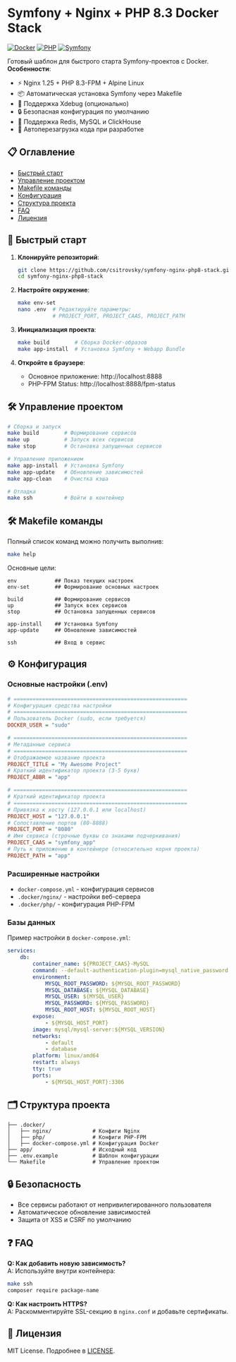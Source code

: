 # Symfony + Nginx + PHP 8.3 Docker Stack

[![Docker](https://img.shields.io/badge/Docker-3.0%2B-blue)](https://www.docker.com/)
[![PHP](https://img.shields.io/badge/PHP-8.3-purple)](https://www.php.net/)
[![Symfony](https://img.shields.io/badge/Symfony-6.4%2B-green)](https://symfony.com/)

Готовый шаблон для быстрого старта Symfony-проектов с Docker.  
**Особенности**:

- ⚡ Nginx 1.25 + PHP 8.3-FPM + Alpine Linux
- 📦 Автоматическая установка Symfony через Makefile
- 🔧 Поддержка Xdebug (опционально)
- 🔒 Безопасная конфигурация по умолчанию
- 🐳 Поддержка Redis, MySQL и ClickHouse
- 🔄 Автоперезагрузка кода при разработке

## 📋 Оглавление

- [Быстрый старт](#-быстрый-старт)
- [Управление проектом](#-управление-проектом)
- [Makefile команды](#-makefile-команды)
- [Конфигурация](#-конфигурация)
- [Структура проекта](#-структура-проекта)
- [FAQ](#-faq)
- [Лицензия](#-лицензия)

## 🚀 Быстрый старт

1. **Клонируйте репозиторий**:
    ```bash
    git clone https://github.com/csitrovsky/symfony-nginx-php8-stack.git
    cd symfony-nginx-php8-stack
    ```

2. **Настройте окружение**:
    ```bash
    make env-set
    nano .env  # Редактируйте параметры:
               # PROJECT_PORT, PROJECT_CAAS, PROJECT_PATH
    ```

3. **Инициализация проекта**:
    ```bash
    make build        # Сборка Docker-образов
    make app-install  # Установка Symfony + Webapp Bundle
    ```

4. **Откройте в браузере**:
    - Основное приложение: http://localhost:8888
    - PHP-FPM Status: http://localhost:8888/fpm-status

## 🛠 Управление проектом

```bash
# Сборка и запуск
make build        # Формирование сервисов
make up           # Запуск всех сервисов
make stop         # Остановка запущенных сервисов

# Управление приложением
make app-install  # Установка Symfony
make app-update   # Обновление зависимостей
make app-clean    # Очистка кэша

# Отладка
make ssh          # Войти в контейнер
```

## 🛠 Makefile команды

Полный список команд можно получить выполнив:

```bash
make help
```

Основные цели:

```
env            ## Показ текущих настроек
env-set        ## Формирование основных настроек

build          ## Формирование сервисов
up             ## Запуск всех сервисов
stop           ## Остановка запущенных сервисов

app-install    ## Установка Symfony
app-update     ## Обновление зависимостей

ssh            ## Вход в сервис
```

## ⚙️ Конфигурация

### Основные настройки (.env)

```ini
# =======================================================
# Конфигурация средства настройки
# =======================================================
# Пользователь Docker (sudo, если требуется)
DOCKER_USER = "sudo"

# =======================================================
# Метаданные сервиса
# =======================================================
# Отображаемое название проекта
PROJECT_TITLE = "My Awesome Project"
# Краткий идентификатор проекта (3-5 букв)
PROJECT_ABBR = "app"

# =======================================================
# Краткий идентификатор проекта
# =======================================================
# Привязка к хосту (127.0.0.1 или localhost)
PROJECT_HOST = "127.0.0.1"
# Сопоставление портов (80-8888)
PROJECT_PORT = "8080"
# Имя сервиса (строчные буквы со знаками подчеркивания)
PROJECT_CAAS = "symfony_app"
# Путь к приложению в контейнере (относительно корня проекта)
PROJECT_PATH = "app"
```

### Расширенные настройки

- `docker-compose.yml` - конфигурация сервисов
- `.docker/nginx/` - настройки веб-сервера
- `.docker/php/` - конфигурация PHP-FPM

### Базы данных

Пример настройки в `docker-compose.yml`:

```yaml
services:
    db:
        container_name: ${PROJECT_CAAS}-MySQL
        command: --default-authentication-plugin=mysql_native_password --explicit_defaults_for_timestamp=1
        environment:
            MYSQL_ROOT_PASSWORD: ${MYSQL_ROOT_PASSWORD}
            MYSQL_DATABASE: ${MYSQL_DATABASE}
            MYSQL_USER: ${MYSQL_USER}
            MYSQL_PASSWORD: ${MYSQL_PASSWORD}
            MYSQL_ROOT_HOST: ${MYSQL_ROOT_HOST}
        expose:
            - ${MYSQL_HOST_PORT}
        image: mysql/mysql-server:${MYSQL_VERSION}
        networks:
            - default
            - database
        platform: linux/amd64
        restart: always
        tty: true
        ports:
            - ${MYSQL_HOST_PORT}:3306
```

## 🗂 Структура проекта

```
├── .docker/
│   ├── nginx/             # Конфиги Nginx
│   ├── php/               # Конфиги PHP-FPM
│   ├── docker-compose.yml # Конфигурация Docker
├── app/                   # Исходный код
├── .env.example           # Шаблон конфигурации
└── Makefile               # Управление проектом
```

## 🔒 Безопасность

- Все сервисы работают от непривилегированного пользователя
- Автоматическое обновление зависимостей
- Защита от XSS и CSRF по умолчанию

## ❓ FAQ

**Q: Как добавить новую зависимость?**  
A: Используйте внутри контейнера:

```bash
make ssh
composer require package-name
```

**Q: Как настроить HTTPS?**  
A: Раскомментируйте SSL-секцию в `nginx.conf` и добавьте сертификаты.

## 📜 Лицензия

MIT License. Подробнее в [LICENSE](LICENSE).